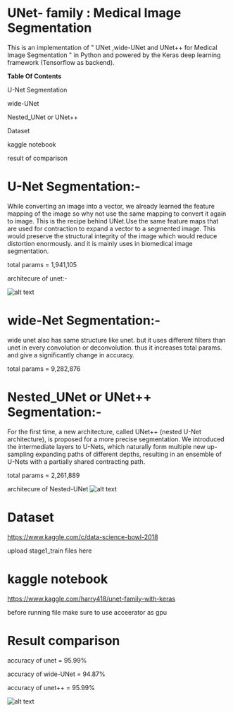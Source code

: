 # UNet- family : Medical Image Segmentation
This is an implementation of " UNet ,wide-UNet and UNet++ for Medical Image Segmentation " in Python and powered by the Keras deep learning framework (Tensorflow as backend). 

**Table Of Contents**

 U-Net Segmentation
 
 wide-UNet
 
 Nested_UNet or UNet++
 
 Dataset
 
 kaggle notebook
 
 result of comparison

U-Net Segmentation:-
=============
 While converting an image into a vector, we already learned the feature mapping of the image so why not use the same mapping
 to convert it again to image. This is the recipe behind UNet.Use the same feature maps that are used for contraction to 
 expand a vector to a segmented image. This would preserve the structural integrity of the image which would reduce distortion
 enormously. and it is mainly uses in biomedical image segmentation.
 
 total params = 1,941,105
 
 architecure of unet:-
 
![alt text](https://github.com/harry418/unet-or-unet-segmentation/blob/master/images/u-net-architecture.png)

wide-Net Segmentation:-
=============
wide unet also has same structure like unet. but it uses different filters than unet in every convolution or deconvolution.
thus it increases total params. and give a significantly change in accuracy.

total params = 9,282,876

 Nested_UNet or UNet++ Segmentation:-
=============
For the first time, a new architecture, called UNet++ (nested U-Net architecture), is proposed for a more precise
segmentation. We introduced the intermediate layers to U-Nets, which naturally form multiple new up-sampling expanding paths
of different depths, resulting in an ensemble of U-Nets with a partially shared contracting path.

total params = 2,261,889

architecure of Nested-UNet
![alt text](https://github.com/harry418/unet-or-unet-segmentation/blob/master/images/fig_unet++.png)


Dataset
=============
https://www.kaggle.com/c/data-science-bowl-2018

upload stage1_train files here

kaggle notebook
=============
 https://www.kaggle.com/harry418/unet-family-with-keras
 
 before running file make sure to use acceerator as gpu
 
 Result comparison
 =============
 accuracy of unet = 95.99%
 
 accuracy of wide-UNet = 94.87%
 
 accuracy of unet++ = 95.99%
 
 ![alt text](https://github.com/harry418/unet-or-unet-segmentation/blob/master/images/result.png)

 
